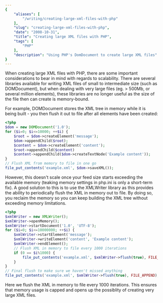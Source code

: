 ```yaml
---
{
    "aliases": [
        "/writing/creating-large-xml-files-with-php"
    ],
    "slug": "creating-large-xml-files-with-php",
    "date": "2008-10-31",
    "title": "Creating large XML files with PHP",
    "tags": [
        "PHP"
    ],
    "description": "Using PHP's DomDocument to create large XML files"
}
---
```



When creating large XML files with PHP, there are some important
considerations to bear in mind with regards to scalability. There are
several libraries available for writing XML files of small to
intermediate size (such as DOMDocument), but when dealing with very
large files (eg. &gt; 500Mb, or several million elements), these
libraries are no longer useful as the size of the file then can create
is memory-bound.

For example, DOMDocument stores the XML tree in memory while it is being
built - you then flush it out to file after all elements have been
created:

``` php
<?php
$dom = new DOMDocument('1.0');
for ($i=0; $i<=10000; ++$i) {
    $root = $dom->createElement('message');
    $dom->appendChild($root);
    $content = $dom->createElement('content');
    $root->appendChild($content)
    $content->appendChild($dom->createTextNode('Example content'));
}
// Flush XML from memory to file in one go
file_put_contents('example.xml', $dom->saveXML());
```

However, this doesn't scale once your feed size starts exceeding the
available memory (teaking memory settings in php.ini is only a
short-term fix). A good solution to this is to use the XMLWriter library
as this provides the ability to periodically flush the XML in memory out
to file. By doing so, you reclaim the memory so you can keep building
the XML tree without exceeding memory limitations.

``` php
<?php
$xmlWriter = new XMLWriter();
$xmlWriter->openMemory();
$xmlWriter->startDocument('1.0', 'UTF-8');
for ($i=0; $i<=10000000; ++$i) {
    $xmlWriter->startElement('message');
    $xmlWriter->writeElement('content', 'Example content');
    $xmlWriter->endElement();
    // Flush XML in memory to file every 1000 iterations
    if (0 == $i%1000) {
        file_put_contents('example.xml', $xmlWriter->flush(true), FILE_APPEND);
    }
}
// Final flush to make sure we haven't missed anything
file_put_contents('example.xml', $xmlWriter->flush(true), FILE_APPEND);
```

Here we flush the XML in memory to file every 1000 iterations. This
ensures that memory usage is capped and opens up the possiblity of
creating very large XML files.
